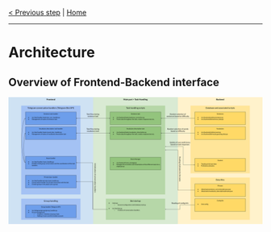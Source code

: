 [< Previous step](4_Application_Flow.md) | [Home](../README.md) 

---

# Architecture

## Overview of Frontend-Backend interface

![Software Architecture](img/SoftwareArchitecture.svg)